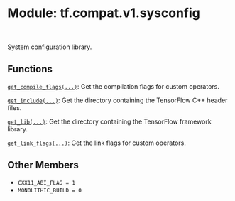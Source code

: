<div itemscope itemtype="http://developers.google.com/ReferenceObject">
<meta itemprop="name" content="tf.compat.v1.sysconfig" />
<meta itemprop="path" content="Stable" />
<meta itemprop="property" content="CXX11_ABI_FLAG"/>
<meta itemprop="property" content="MONOLITHIC_BUILD"/>
</div>

# Module: tf.compat.v1.sysconfig


<table class="tfo-notebook-buttons tfo-api" align="left">
</table>



System configuration library.



## Functions

[`get_compile_flags(...)`](../../../tf/sysconfig/get_compile_flags.md): Get the compilation flags for custom operators.

[`get_include(...)`](../../../tf/sysconfig/get_include.md): Get the directory containing the TensorFlow C++ header files.

[`get_lib(...)`](../../../tf/sysconfig/get_lib.md): Get the directory containing the TensorFlow framework library.

[`get_link_flags(...)`](../../../tf/sysconfig/get_link_flags.md): Get the link flags for custom operators.

## Other Members

* `CXX11_ABI_FLAG = 1` <a id="CXX11_ABI_FLAG"></a>
* `MONOLITHIC_BUILD = 0` <a id="MONOLITHIC_BUILD"></a>


